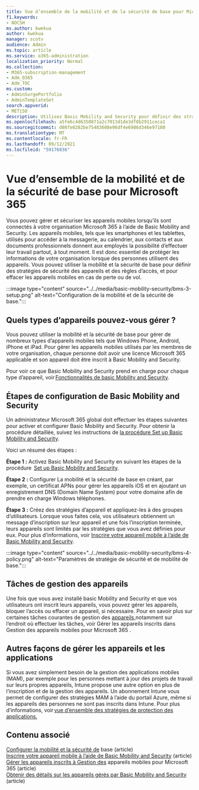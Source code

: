 ```yaml
---
title: Vue d’ensemble de la mobilité et de la sécurité de base pour Microsoft 365
f1.keywords:
- NOCSH
ms.author: kwekua
author: kwekua
manager: scotv
audience: Admin
ms.topic: article
ms.service: o365-administration
localization_priority: Normal
ms.collection:
- M365-subscription-management
- Adm_O365
- Adm_TOC
ms.custom:
- AdminSurgePortfolio
- AdminTemplateSet
search.appverid:
- MET150
description: Utilisez Basic Mobility and Security pour définir des stratégies de sécurité des appareils et des règles d’accès.
ms.openlocfilehash: a5fe6c4d6350871a2c7013d1de3df8b2911ceca1
ms.sourcegitcommit: d08fe0282be75483608e96df4e6986d346e97180
ms.translationtype: MT
ms.contentlocale: fr-FR
ms.lasthandoff: 09/12/2021
ms.locfileid: "59176836"
---
```

# <a name="overview-of-basic-mobility-and-security-for-microsoft-365"></a>Vue d’ensemble de la mobilité et de la sécurité de base pour Microsoft 365

Vous pouvez gérer et sécuriser les appareils mobiles lorsqu’ils sont connectés à votre organisation Microsoft 365 à l’aide de Basic Mobility and Security. Les appareils mobiles, tels que les smartphones et les tablettes, utilisés pour accéder à la messagerie, au calendrier, aux contacts et aux documents professionnels donnent aux employés la possibilité d’effectuer leur travail partout, à tout moment. Il est donc essentiel de protéger les informations de votre organisation lorsque des personnes utilisent des appareils. Vous pouvez utiliser la mobilité et la sécurité de base pour définir des stratégies de sécurité des appareils et des règles d’accès, et pour effacer les appareils mobiles en cas de perte ou de vol.

:::image type="content" source="../../media/basic-mobility-security/bms-3-setup.png" alt-text="Configuration de la mobilité et de la sécurité de base.":::

## <a name="what-types-of-devices-can-you-manage"></a>Quels types d’appareils pouvez-vous gérer ?

Vous pouvez utiliser la mobilité et la sécurité de base pour gérer de nombreux types d’appareils mobiles tels que Windows Phone, Android, iPhone et iPad. Pour gérer les appareils mobiles utilisés par les membres de votre organisation, chaque personne doit avoir une licence Microsoft 365 applicable et son appareil doit être inscrit à Basic Mobility and Security.

Pour voir ce que Basic Mobility and Security prend en charge pour chaque type d’appareil, voir [Fonctionnalités de basic Mobility and Security](capabilities.md).

## <a name="setup-steps-for-basic-mobility-and-security"></a>Étapes de configuration de Basic Mobility and Security

Un administrateur Microsoft 365 global doit effectuer les étapes suivantes pour activer et configurer Basic Mobility and Security. Pour obtenir la procédure détaillée, suivez les instructions de [la procédure Set up Basic Mobility and Security](set-up.md). 

Voici un résumé des étapes :

**Étape 1 :** Activez Basic Mobility and Security en suivant les étapes de la procédure  [Set up Basic Mobility and Security](set-up.md).

**Étape 2 :** Configurer La mobilité et la sécurité de base en créant, par exemple, un certificat APNs pour gérer les appareils iOS et en ajoutant un enregistrement DNS (Domain Name System) pour votre domaine afin de prendre en charge Windows téléphones.

**Étape 3 :** Créez des stratégies d’appareil et appliquez-les à des groupes d’utilisateurs. Lorsque vous faites cela, vos utilisateurs obtiennent un message d’inscription sur leur appareil et une fois l’inscription terminée, leurs appareils sont limités par les stratégies que vous avez définies pour eux. Pour plus d’informations, voir [Inscrire votre appareil mobile à l’aide de Basic Mobility and Security](enroll-your-mobile-device.md). 

:::image type="content" source="../../media/basic-mobility-security/bms-4-policy.png" alt-text="Paramètres de stratégie de sécurité et de mobilité de base.":::

## <a name="device-management-tasks"></a>Tâches de gestion des appareils

Une fois que vous avez installé basic Mobility and Security et que vos utilisateurs ont inscrit leurs appareils, vous pouvez gérer les appareils, bloquer l’accès ou effacer un appareil, si nécessaire. Pour en savoir plus sur certaines tâches courantes de gestion des [appareils,](manage-enrolled-devices.md)notamment sur l’endroit où effectuer les tâches, voir Gérer les appareils inscrits dans Gestion des appareils mobiles pour Microsoft 365 .

## <a name="other-ways-to-manage-devices-and-apps"></a>Autres façons de gérer les appareils et les applications

Si vous avez simplement besoin de la gestion des applications mobiles (MAM), par exemple pour les personnes mettant à jour des projets de travail sur leurs propres appareils, Intune propose une autre option en plus de l’inscription et de la gestion des appareils. Un abonnement Intune vous permet de configurer des stratégies MAM à l’aide du portail Azure, même si les appareils des personnes ne sont pas inscrits dans Intune. Pour plus d’informations, voir [vue d’ensemble des stratégies de protection des applications.](/mem/intune/apps/app-protection-policy)

## <a name="related-content"></a>Contenu associé

[Configurer la mobilité et la sécurité de](set-up.md) base (article)\
[Inscrire votre appareil mobile à l’aide de Basic Mobility and Security](enroll-your-mobile-device.md) (article)\
[Gérer les appareils inscrits à Gestion des](manage-enrolled-devices.md) appareils mobiles pour Microsoft 365 (article)\
[Obtenir des détails sur les appareils gérés par Basic Mobility and Security](get-details-about-managed-devices.md) (article)